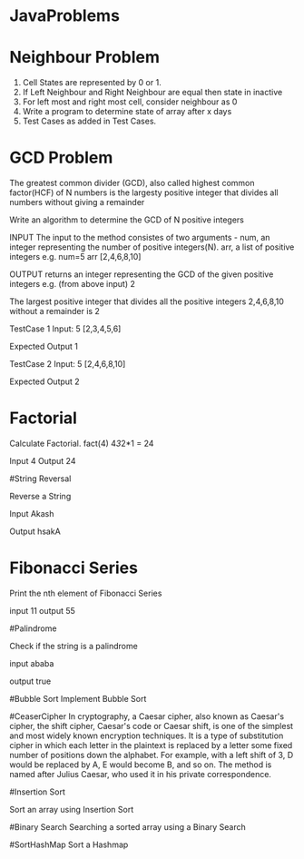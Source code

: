 # JavaProblems
# Neighbour Problem

1. Cell States are represented by 0 or 1. 
2. If Left Neighbour and Right Neighbour are equal then state in inactive
3. For left most and right most cell, consider neighbour as 0
4. Write a program to determine state of array after x days
5. Test Cases as added in Test Cases.


# GCD Problem

The greatest common divider (GCD), also called highest common factor(HCF) of N numbers is the largesty positive integer that divides all numbers without giving a remainder

Write an algorithm to determine the GCD of N positive integers

INPUT
The input to the method consistes of two arguments - 
num, an integer representing the number of positive integers(N).
arr, a list of positive integers
e.g. num=5
arr [2,4,6,8,10]

OUTPUT
returns an integer representing the GCD of the given positive integers
e.g. (from above input) 2

The largest positive integer that divides all the positive integers 2,4,6,8,10 without a remainder is 2

TestCase 1
Input:
5
[2,3,4,5,6]

Expected Output
1

TestCase 2
Input:
5
[2,4,6,8,10]

Expected Output
2

# Factorial

Calculate Factorial. fact(4) 4*3*2*1 = 24

Input 4 
Output 24

#String Reversal

Reverse a String

Input
Akash

Output
hsakA

# Fibonacci Series

Print the nth element of Fibonacci Series

input 11
output 55

#Palindrome

Check if the string is a palindrome

input ababa

output true

#Bubble Sort
Implement Bubble Sort

#CeaserCipher
In cryptography, a Caesar cipher, also known as Caesar's cipher, the shift cipher, Caesar's code or Caesar shift, is one of the simplest and most widely known encryption techniques. 
It is a type of substitution cipher in which each letter in the plaintext is replaced by a letter some fixed number of positions down the alphabet. 
For example, with a left shift of 3, D would be replaced by A, E would become B, and so on. The method is named after Julius Caesar, who used it in his private correspondence.

#Insertion Sort

Sort an array using Insertion Sort

#Binary Search
Searching a sorted array using a Binary Search

#SortHashMap
Sort a Hashmap

